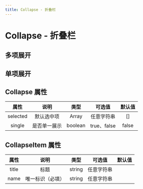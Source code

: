 ```yaml
---
title: Collapse - 折叠栏
---
```

# Collapse - 折叠栏

## 多项展开
<ClientOnly>
 <collapse-demos></collapse-demos>
</ClientOnly>

## 单项展开
<ClientOnly>
 <collapse-single-demos></collapse-single-demos>
</ClientOnly>

## Collapse 属性
|   属性   |     说明     |  类型   |   可选值    | 默认值 |
| :------: | :----------: | :-----: | :---------: | :----: |
| selected |  默认选中项  |  Array  | 任意字符串  |   []   |
|  single  | 是否单一展示 | boolean | true、false | false  |

## CollapseItem 属性
| 属性  |       说明       |  类型  |   可选值   | 默认值 |
| :---: | :--------------: | :----: | :--------: | :----: |
| title |       标题       | string | 任意字符串 |
| name  | 唯一标识（必填） | string | 任意字符串 |